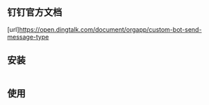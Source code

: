 ## 钉钉官方文档
[url]https://open.dingtalk.com/document/orgapp/custom-bot-send-message-type

## 安装
```

```

## 使用
```

```

